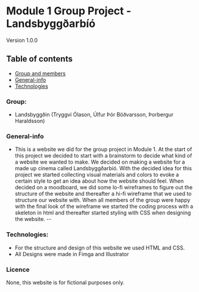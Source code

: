# Module 1 Group Project - Landsbyggðarbíó

Version 1.0.0


## Table of contents
* [Group and members](#Group)
* [General-info](#general-info)
* [Technologies](#technologies)

### Group: 
- Landsbyggðin (Tryggvi Ólason, Úlfur Þór Böðvarsson, Þorbergur Haraldsson)

### General-info
- This is a website we did for the group project in Module 1. 
At the start of this project we decided to start with a brainstorm to decide what kind of a website we wanted to make. 
We decided on making a website for a made up cinema called Landsbyggðarbíó.
With the decided idea for this project we started collecting visual materials and colors to evoke a certain style to get an idea about how the website should feel. When decided on a moodboard, we did some lo-fi wireframes to figure out the structure of the website and thereafter a hi-fi wireframe that we used to structure our website with. When all members of the group were happy with the final look of the wireframe we started the coding process with a skeleton in html and thereafter started styling with CSS when designing the website.
--

### Technologies: 
- For the structure and design of this website we used HTML and CSS.
- All Designs were made in Fimga and Illustrator

### Licence
None, this website is for fictional purposes only.